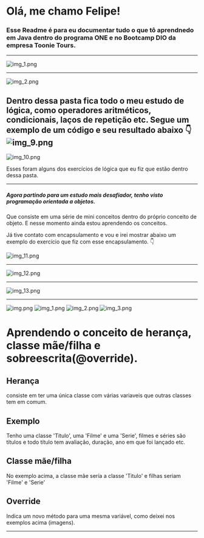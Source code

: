 # Olá, me chamo Felipe!
### Esse Readme é para eu documentar tudo o que tô aprendnedo em Java dentro do programa ONE e no Bootcamp DIO da empresa Toonie Tours. 

---
![img_1.png](.idea/img_1.png)

---
![img_2.png](.idea/img_2.png)

Dentro dessa pasta fica todo o meu estudo de lógica, como operadores aritméticos, condicionais, laços de repetição etc.
Segue um exemplo de um código e seu resultado abaixo 👇
![img_9.png](.idea/img_9.png)
---
![img_10.png](.idea/img_10.png)

Esses foram alguns dos exercícios de lógica que eu fiz que estão dentro dessa pasta.

---
##### Agora partindo para um estudo mais desafiador, tenho visto programação orientada a objetos.
Que consiste em uma série de mini conceitos dentro do próprio conceito de objeto. E nesse momento ainda estou aprendendo os conceitos.

Já tive contato com encapsulamento e vou e irei mostrar abaixo um exemplo do exercício que fiz com esse encapsulamento. 👇

![img_11.png](.idea/img_11.png)

---
![img_12.png](.idea/img_12.png)

---
![img_13.png](.idea/img_13.png)

---
![img.png](src/img.png)
![img_1.png](src/img_1.png)
![img_2.png](src/img_2.png)
![img_3.png](src/img_3.png)

# Aprendendo o conceito de herança, classe mãe/filha e sobreescrita(@override).

## Herança
consiste em ter uma única classe com várias variaveis que outras classes tem em comum.

## Exemplo 
Tenho uma classe 'Titulo', uma 'Filme' e uma 'Serie', filmes e séries são títulos
e todo título tem avaliação, duração, ano em que foi lançado etc.

## Classe mãe/filha
No exemplo acima, a classe mãe sería a classe 'Titulo' e filhas seriam 'Filme' e 'Serie'

## Override
Indica um novo método para uma mesma variável, como deixei nos exemplos acima (imagens).

----
